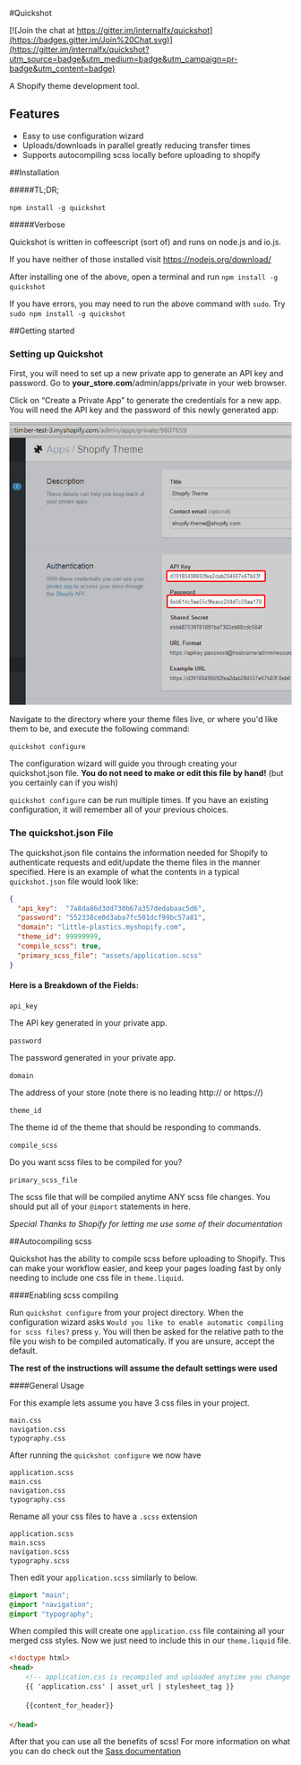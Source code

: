 #Quickshot

[![Join the chat at https://gitter.im/internalfx/quickshot](https://badges.gitter.im/Join%20Chat.svg)](https://gitter.im/internalfx/quickshot?utm_source=badge&utm_medium=badge&utm_campaign=pr-badge&utm_content=badge)

A Shopify theme development tool.

## Features

- Easy to use configuration wizard
- Uploads/downloads in parallel greatly reducing transfer times
- Supports autocompiling scss locally before uploading to shopify

##Installation

#####TL;DR;

`npm install -g quickshot`

#####Verbose

Quickshot is written in coffeescript (sort of) and runs on node.js and io.js.

If you have neither of those installed visit https://nodejs.org/download/

After installing one of the above, open a terminal and run `npm install -g quickshot`

If you have errors, you may need to run the above command with `sudo`. Try `sudo npm install -g quickshot`

##Getting started

### Setting up Quickshot

First, you will need to set up a new private app to generate an API key and password. Go to **your_store.com**/admin/apps/private in your web browser.

Click on “Create a Private App” to generate the credentials for a new app. You will need the API key and the password of this newly generated app:

![api-key-and-password](doc/API-key-and-password.jpg)

Navigate to the directory where your theme files live, or where you'd like them to be, and execute the following command:

`quickshot configure`

The configuration wizard will guide you through creating your quickshot.json file. **You do not need to make or edit this file by hand!** (but you certainly can if you wish)

`quickshot configure` can be run multiple times. If you have an existing configuration, it will remember all of your previous choices.

### The quickshot.json File
The quickshot.json file contains the information needed for Shopify to authenticate requests and edit/update the theme files in the manner specified. Here is an example of what the contents in a typical `quickshot.json` file would look like:

```json
{
  "api_key":  "7a8da86d3dd730b67a357dedabaac5d6",
  "password": "552338ce0d3aba7fc501dcf99bc57a81",
  "domain": "little-plastics.myshopify.com",
  "theme_id": 99999999,
  "compile_scss": true,
  "primary_scss_file": "assets/application.scss"
}
```


#### Here is a Breakdown of the Fields:

`api_key`

The API key generated in your private app.

`password`

The password generated in your private app.

`domain`

The address of your store (note there is no leading http:// or https://)

`theme_id`

The theme id of the theme that should be responding to commands.

`compile_scss`

Do you want scss files to be compiled for you?

`primary_scss_file`

The scss file that will be compiled anytime ANY scss file changes. You should put all of your `@import` statements in here.

*Special Thanks to Shopify for letting me use some of their documentation*

##Autocompiling scss

Quickshot has the ability to compile scss before uploading to Shopify. This can make your workflow easier, and keep your pages loading fast by only needing to include one css file in `theme.liquid`.

####Enabling scss compiling

Run `quickshot configure` from your project directory. When the configuration wizard asks `Would you like to enable automatic compiling for scss files?` press `y`. You will then be asked for the relative path to the file you wish to be compiled automatically. If you are unsure, accept the default.

**The rest of the instructions will assume the default settings were used**

####General Usage

For this example lets assume you have 3 css files in your project.

```
main.css
navigation.css
typography.css
```

After running the `quickshot configure` we now have

```
application.scss
main.css
navigation.css
typography.css
```

Rename all your css files to have a `.scss` extension

```
application.scss
main.scss
navigation.scss
typography.scss
```

Then edit your `application.scss` similarly to below.

```scss
@import "main";
@import "navigation";
@import "typography";
```

When compiled this will create one `application.css` file containing all your merged css styles. Now we just need to include this in our `theme.liquid` file.

```html
<!doctype html>
<head>
    <!-- application.css is recompiled and uploaded anytime you change ANY .scss file in your project. -->
    {{ 'application.css' | asset_url | stylesheet_tag }}

    {{content_for_header}}

</head>
```

After that you can use all the benefits of scss! For more information on what you can do check out the [Sass documentation](http://sass-lang.com/documentation/file.SASS_REFERENCE)
